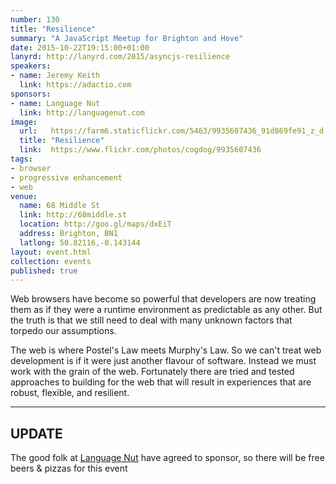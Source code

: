 ```yaml
---
number: 130
title: "Resilience"
summary: "A JavaScript Meetup for Brighton and Hove"
date: 2015-10-22T19:15:00+01:00
lanyrd: http://lanyrd.com/2015/asyncjs-resilience
speakers:
- name: Jeremy Keith
  link: https://adactio.com
sponsors:
- name: Language Nut
  link: http://languagenut.com
image:
  url:   https://farm6.staticflickr.com/5463/9935607436_91d869fe91_z_d.jpg
  title: "Resilience"
  link:  https://www.flickr.com/photos/cogdog/9935607436
tags:
- browser
- progressive enhancement
- web
venue:
  name: 68 Middle St
  link: http://68middle.st
  location: http://goo.gl/maps/dxEiT
  address: Brighton, BN1
  latlong: 50.82116,-0.143144
layout: event.html
collection: events
published: true
---
```


Web browsers have become so powerful that developers are now treating them as if they were a runtime environment as predictable as any other. But the truth is that we still need to deal with many unknown factors that torpedo our assumptions.

The web is where Postel's Law meets Murphy's Law. So we can't treat web development is if it were just another flavour of software. Instead we must work with the grain of the web. Fortunately there are tried and tested approaches to building for the web that will result in experiences that are robust, flexible, and resilient.

---

## UPDATE

The good folk at [Language Nut](http://languagenut.com) have agreed to sponsor, so there will be free beers & pizzas for this event
